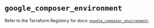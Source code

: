 # `google_composer_environment`

Refer to the Terraform Registory for docs: [`google_composer_environment`](https://www.terraform.io/docs/providers/google-beta/r/google_composer_environment).

